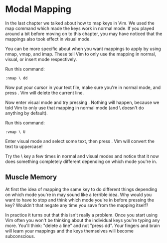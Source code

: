 # Modal Mapping

In the last chapter we talked about how to map keys in Vim. We used the map command
which made the keys work in normal mode. If you played around a bit before moving on
to this chapter, you may have noticed that the mappings also took effect in visual mode.

You can be more specific about when you want mappings to apply by using nmap, vmap,
and imap. These tell Vim to only use the mapping in normal, visual, or
insert mode respectively.

Run this command:

```vim
:nmap \ dd
```

Now put your cursor in your text file, make sure you're in normal mode, and press \.
Vim will delete the current line.

Now enter visual mode and try pressing \. Nothing will happen, because we told
Vim to only use that mapping in normal mode (and \ doesn't do anything by default).

Run this command:

```vim
:vmap \ U
```
Enter visual mode and select some text, then press \. Vim will convert the text
to uppercase!

Try the \ key a few times in normal and visual modes and notice that it now does
something completely different depending on which mode you're in.

## Muscle Memory

At first the idea of mapping the same key to do different things depending on which
mode you're in may sound like a terrible idea. Why would you want to have to stop and
think which mode you're in before pressing the key? Wouldn't that negate any time you
save from the mapping itself?

In practice it turns out that this isn't really a problem. Once you start using Vim
often you won't be thinking about the individual keys you're typing any more.
You'll think: "delete a line" and not "press dd". Your fingers and brain will 
learn your mappings and the keys themselves will become subconscious.


